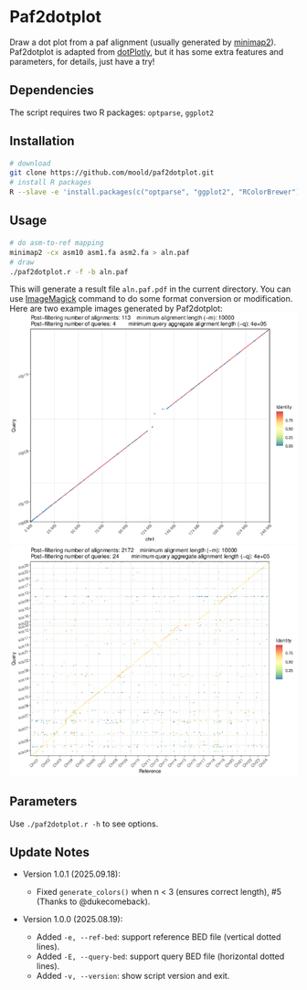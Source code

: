 # Paf2dotplot
Draw a dot plot from a paf alignment (usually generated by [minimap2](https://github.com/lh3/minimap2)). Paf2dotplot is adapted from [dotPlotly](https://github.com/tpoorten/dotPlotly/), but it has some extra features and parameters, for details, just have a try!

## Dependencies  
The script requires two R packages: `optparse`, `ggplot2`

## Installation  
```sh
# download
git clone https://github.com/moold/paf2dotplot.git
# install R packages
R --slave -e 'install.packages(c("optparse", "ggplot2", "RColorBrewer"))'
```

## Usage
```sh
# do asm-to-ref mapping
minimap2 -cx asm10 asm1.fa asm2.fa > aln.paf
# draw
./paf2dotplot.r -f -b aln.paf
```
This will generate a result file `aln.paf.pdf` in the current directory. You can use [ImageMagick](https://github.com/ImageMagick/ImageMagick) command to do some format conversion or modification.
Here are two example images generated by Paf2dotplot:  
![1-to-many](./example/test1.paf.png) ![many-to-many](./example/test2.paf.png)

## Parameters
Use `./paf2dotplot.r -h` to see options.

## Update Notes

* Version 1.0.1 (2025.09.18):
  - Fixed `generate_colors()` when n < 3 (ensures correct length), #5 (Thanks to @dukecomeback).

* Version 1.0.0 (2025.08.19):
  - Added `-e, --ref-bed`: support reference BED file (vertical dotted lines).
  - Added `-E, --query-bed`: support query BED file (horizontal dotted lines).
  - Added `-v, --version`: show script version and exit.




	
